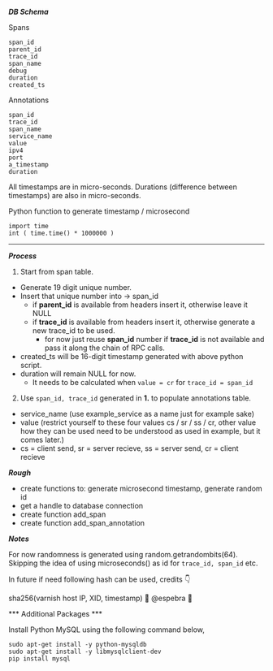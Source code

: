 
***DB Schema***

Spans

```
span_id
parent_id
trace_id
span_name
debug
duration
created_ts
```

Annotations

```
span_id
trace_id
span_name
service_name
value
ipv4
port
a_timestamp
duration
```
All timestamps are in micro-seconds. Durations (difference between timestamps) are also in micro-seconds.

Python function to generate timestamp / microsecond

```
import time
int ( time.time() * 1000000 )
```

---

***Process***

1. Start from span table. 
 * Generate 19 digit unique number.
 * Insert that unique number into -> span_id
   * if **parent_id** is available from headers insert it, otherwise leave it NULL
   * if **trace_id** is available from headers insert it, otherwise generate a new trace_id to be used.
     * for now just reuse **span_id** number if **trace_id** is not available and pass it along the chain of RPC calls.
  * created_ts will be 16-digit timestamp generated with above python script.
  * duration will remain NULL for now.
    * It needs to be calculated when ``value = cr`` for ``trace_id = span_id``
2. Use ``span_id, trace_id`` generated in **1.** to populate annotations table.
 * service_name (use example_service as a name just for example sake)
 * value (restrict yourself to these four values cs / sr / ss / cr, other value how they can be used need to be understood as used in example, but it comes later.)
  * cs = client send, sr = server recieve, ss = server send, cr = client recieve

***Rough***

* create functions to: generate microsecond timestamp, generate random id
* get a handle to database connection
* create function add_span
* create function add_span_annotation

***Notes***

For now randomness is generated using random.getrandombits(64). Skipping the idea of using microseconds() as id for ```trace_id, span_id``` etc.

In future if need following hash can be used, credits :point_down:

sha256(varnish host IP, XID, timestamp) :clap: @espebra :clap:


*** Additional Packages ***

Install Python MySQL using the following command below,

```
sudo apt-get install -y python-mysqldb
sudo apt-get install -y libmysqlclient-dev
pip install mysql
```
